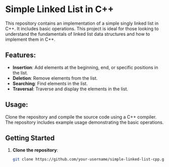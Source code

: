 # Simple Linked List in C++

This repository contains an implementation of a simple singly linked list in C++. It includes basic operations. This project is ideal for those looking to understand the fundamentals of linked list data structures and how to implement them in C++.

## Features:
- **Insertion**: Add elements at the beginning, end, or specific positions in the list.
- **Deletion**: Remove elements from the list.
- **Searching**: Find elements in the list.
- **Traversal**: Traverse and display the elements in the list.

## Usage:
Clone the repository and compile the source code using a C++ compiler. The repository includes example usage demonstrating the basic operations.

## Getting Started
1. **Clone the repository**:
   ```sh
   git clone https://github.com/your-username/simple-linked-list-cpp.git
